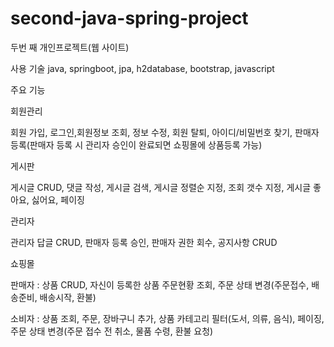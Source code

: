 # second-java-spring-project
두번 째 개인프로젝트(웹 사이트)

사용 기술
java, springboot, jpa, h2database, bootstrap, javascript

주요 기능


회원관리

회원 가입, 로그인,회원정보 조회, 정보 수정, 회원 탈퇴, 아이디/비밀번호 찾기, 판매자 등록(판매자 등록 시 관리자 승인이 완료되면 쇼핑몰에 상품등록 가능)


게시판

게시글 CRUD, 댓글 작성, 게시글 검색, 게시글 정렬순 지정, 조회 갯수 지정, 게시글 좋아요, 싫어요, 페이징


관리자

관리자 답글 CRUD, 판매자 등록 승인, 판매자 권한 회수, 공지사항 CRUD


쇼핑몰

판매자 : 상품 CRUD, 자신이 등록한 상품 주문현황 조회, 주문 상태 변경(주문접수, 배송준비, 배송시작, 환불)

소비자 : 상품 조회, 주문, 장바구니 추가, 상품 카테고리 필터(도서, 의류, 음식), 페이징, 주문 상태 변경(주문 접수 전 취소, 물품 수령, 환불 요청)
